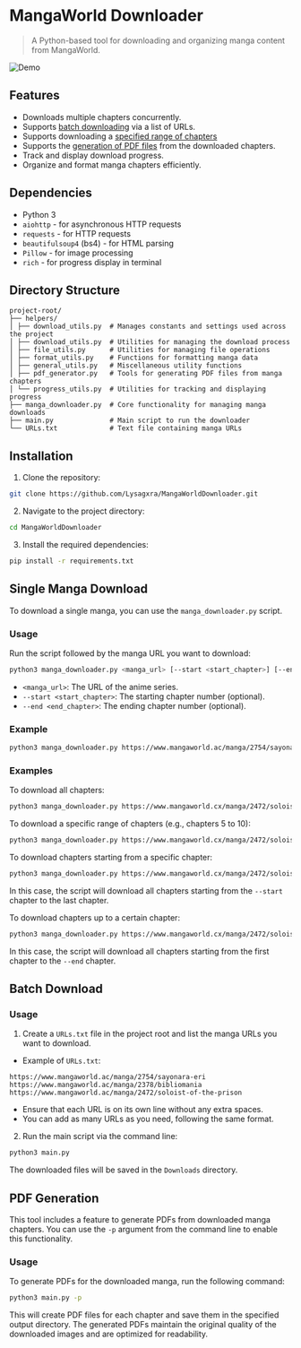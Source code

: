 # MangaWorld Downloader

> A Python-based tool for downloading and organizing manga content from MangaWorld.

![Demo](https://github.com/Lysagxra/MangaWorldDownloader/blob/8d3a28187c1b16f541ac6df1f6c82aa0b36e9725/misc/Demo.gif)

## Features

- Downloads multiple chapters concurrently.
- Supports [batch downloading](https://github.com/Lysagxra/MangaWorldDownloader?tab=readme-ov-file#batch-download) via a list of URLs.
- Supports downloading a [specified range of chapters](https://github.com/Lysagxra/MangaWorldDownloader?tab=readme-ov-file#single-anime-download)
- Supports the [generation of PDF files](https://github.com/Lysagxra/MangaWorldDownloader?tab=readme-ov-file#pdf-generation) from the downloaded chapters.
- Track and display download progress.
- Organize and format manga chapters efficiently.

## Dependencies

- Python 3
- `aiohttp` - for asynchronous HTTP requests
- `requests` - for HTTP requests
- `beautifulsoup4` (bs4) - for HTML parsing
- `Pillow` - for image processing
- `rich` - for progress display in terminal

## Directory Structure

```
project-root/
├── helpers/
│ ├── download_utils.py  # Manages constants and settings used across the project
│ ├── download_utils.py  # Utilities for managing the download process
│ ├── file_utils.py      # Utilities for managing file operations
│ ├── format_utils.py    # Functions for formatting manga data
│ ├── general_utils.py   # Miscellaneous utility functions
│ ├── pdf_generator.py   # Tools for generating PDF files from manga chapters
│ └── progress_utils.py  # Utilities for tracking and displaying progress
├── manga_downloader.py  # Core functionality for managing manga downloads
├── main.py              # Main script to run the downloader
└── URLs.txt             # Text file containing manga URLs
```

## Installation

1. Clone the repository:

```bash
git clone https://github.com/Lysagxra/MangaWorldDownloader.git
```
   
2. Navigate to the project directory: 

```bash
cd MangaWorldDownloader
```

3. Install the required dependencies:

```bash
pip install -r requirements.txt
```

## Single Manga Download

To download a single manga, you can use the `manga_downloader.py` script.

### Usage

Run the script followed by the manga URL you want to download:

```bash
python3 manga_downloader.py <manga_url> [--start <start_chapter>] [--end <end_chapter>]
```

- `<manga_url>`: The URL of the anime series.
- `--start <start_chapter>`: The starting chapter number (optional).
- `--end <end_chapter>`: The ending chapter number (optional).

### Example

```bash
python3 manga_downloader.py https://www.mangaworld.ac/manga/2754/sayonara-eri
```

### Examples

To download all chapters:
```bash
python3 manga_downloader.py https://www.mangaworld.cx/manga/2472/soloist-of-the-prison
```

To download a specific range of chapters (e.g., chapters 5 to 10):
```bash
python3 manga_downloader.py https://www.mangaworld.cx/manga/2472/soloist-of-the-prison --start 5 --end 10
```

To download chapters starting from a specific chapter:
```bash
python3 manga_downloader.py https://www.mangaworld.cx/manga/2472/soloist-of-the-prison --start 5
```
In this case, the script will download all chapters starting from the `--start` chapter to the last chapter.

To download chapters up to a certain chapter:
```bash
python3 manga_downloader.py https://www.mangaworld.cx/manga/2472/soloist-of-the-prison --end 10
```
In this case, the script will download all chapters starting from the first chapter to the `--end` chapter.

## Batch Download

### Usage

1. Create a `URLs.txt` file in the project root and list the manga URLs you want to download.

- Example of `URLs.txt`:

```
https://www.mangaworld.ac/manga/2754/sayonara-eri
https://www.mangaworld.ac/manga/2378/bibliomania
https://www.mangaworld.ac/manga/2472/soloist-of-the-prison
```

- Ensure that each URL is on its own line without any extra spaces.
- You can add as many URLs as you need, following the same format.

2. Run the main script via the command line:

```bash
python3 main.py
```

The downloaded files will be saved in the `Downloads` directory.

## PDF Generation

This tool includes a feature to generate PDFs from downloaded manga chapters. You can use the `-p` argument from the command line to enable this functionality.

### Usage

To generate PDFs for the downloaded manga, run the following command:

```bash
python3 main.py -p
```

This will create PDF files for each chapter and save them in the specified output directory. The generated PDFs maintain the original quality of the downloaded images and are optimized for readability.
